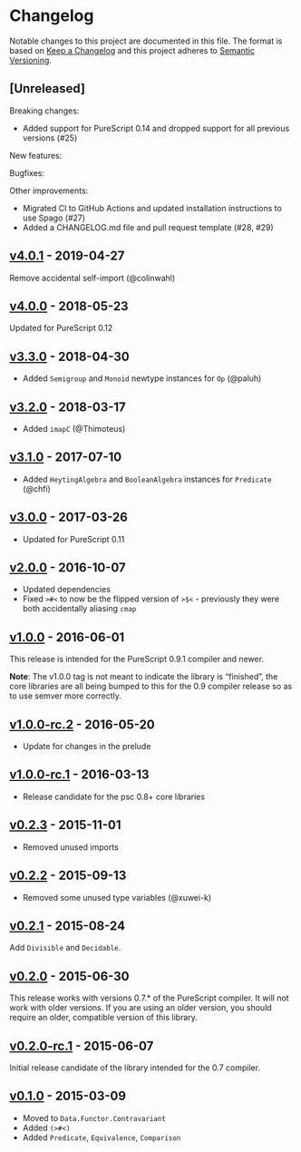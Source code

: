 # Changelog

Notable changes to this project are documented in this file. The format is based on [Keep a Changelog](https://keepachangelog.com/en/1.0.0/) and this project adheres to [Semantic Versioning](https://semver.org/spec/v2.0.0.html).

## [Unreleased]

Breaking changes:
  - Added support for PureScript 0.14 and dropped support for all previous versions (#25)

New features:

Bugfixes:

Other improvements:
  - Migrated CI to GitHub Actions and updated installation instructions to use Spago (#27)
  - Added a CHANGELOG.md file and pull request template (#28, #29)

## [v4.0.1](https://github.com/purescript/purescript-contravariant/releases/tag/v4.0.1) - 2019-04-27

Remove accidental self-import (@colinwahl)

## [v4.0.0](https://github.com/purescript/purescript-contravariant/releases/tag/v4.0.0) - 2018-05-23

Updated for PureScript 0.12

## [v3.3.0](https://github.com/purescript/purescript-contravariant/releases/tag/v3.3.0) - 2018-04-30

- Added `Semigroup` and `Monoid` newtype instances for `Op` (@paluh)

## [v3.2.0](https://github.com/purescript/purescript-contravariant/releases/tag/v3.2.0) - 2018-03-17

- Added `imapC` (@Thimoteus)

## [v3.1.0](https://github.com/purescript/purescript-contravariant/releases/tag/v3.1.0) - 2017-07-10

- Added `HeytingAlgebra` and `BooleanAlgebra` instances for `Predicate` (@chfi)

## [v3.0.0](https://github.com/purescript/purescript-contravariant/releases/tag/v3.0.0) - 2017-03-26

- Updated for PureScript 0.11

## [v2.0.0](https://github.com/purescript/purescript-contravariant/releases/tag/v2.0.0) - 2016-10-07

- Updated dependencies
- Fixed `>#<` to now be the flipped version of `>$<` - previously they were both accidentally aliasing `cmap`

## [v1.0.0](https://github.com/purescript/purescript-contravariant/releases/tag/v1.0.0) - 2016-06-01

This release is intended for the PureScript 0.9.1 compiler and newer.

**Note**: The v1.0.0 tag is not meant to indicate the library is “finished”, the core libraries are all being bumped to this for the 0.9 compiler release so as to use semver more correctly.

## [v1.0.0-rc.2](https://github.com/purescript/purescript-contravariant/releases/tag/v1.0.0-rc.2) - 2016-05-20

- Update for changes in the prelude

## [v1.0.0-rc.1](https://github.com/purescript/purescript-contravariant/releases/tag/v1.0.0-rc.1) - 2016-03-13

- Release candidate for the psc 0.8+ core libraries

## [v0.2.3](https://github.com/purescript/purescript-contravariant/releases/tag/v0.2.3) - 2015-11-01

- Removed unused imports

## [v0.2.2](https://github.com/purescript/purescript-contravariant/releases/tag/v0.2.2) - 2015-09-13

- Removed some unused type variables (@xuwei-k)

## [v0.2.1](https://github.com/purescript/purescript-contravariant/releases/tag/v0.2.1) - 2015-08-24

Add `Divisible` and `Decidable`.

## [v0.2.0](https://github.com/purescript/purescript-contravariant/releases/tag/v0.2.0) - 2015-06-30

This release works with versions 0.7.\* of the PureScript compiler. It will not work with older versions. If you are using an older version, you should require an older, compatible version of this library.

## [v0.2.0-rc.1](https://github.com/purescript/purescript-contravariant/releases/tag/v0.2.0-rc.1) - 2015-06-07

Initial release candidate of the library intended for the 0.7 compiler.

## [v0.1.0](https://github.com/purescript/purescript-contravariant/releases/tag/v0.1.0) - 2015-03-09

- Moved to `Data.Functor.Contravariant`
- Added `(>#<)`
- Added `Predicate`, `Equivalence`, `Comparison`

